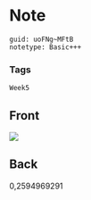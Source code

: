# Note
```
guid: uoFNg~MFtB
notetype: Basic+++
```

### Tags
```
Week5
```

## Front
<img src="paste-530a91e9ed637cb819f7c169c0cc8d9b6d12850d.jpg">

## Back
0,2594969291
